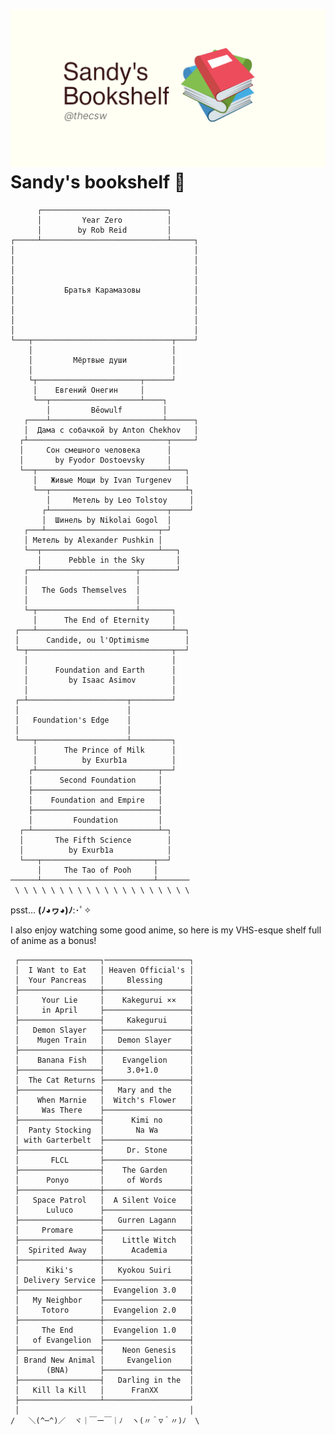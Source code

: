 ![preview](./preview.png)
Sandy\'s bookshelf 📖
====================

          ┌────────────────────────────┐
          │         Year Zero          │
          │        by Rob Reid         │
    ┌─────┴────────────────────────────┴─────┐
    │                                        │
    │                                        │
    │                                        │
    │                                        │
    │           Братья Карамазовы            │
    │                                        │
    │                                        │
    │                                        │
    │                                        │
    └───┬───────────────────────────────┬────┘
        │                               │
        │         Мёртвые души          │
        │                               │
        └┬───────────────────────┬──────┘
         │    Евгений Онегин     │
         └──┬────────────────────┴────┐
            │         Bēowulf         │
       ┌────┴─────────────────────────┴──────┐
       │  Дама с собачкой by Anton Chekhov   │
      ┌┴───────────────────────────────┬─────┘
      │     Сон смешного человека      │
      │       by Fyodor Dostoevsky     │
      └──┬─────────────────────────────┴───┐
         │   Живые Мощи by Ivan Turgenev   │
         └──┬──────────────────────────────┴┐
            │     Метель by Leo Tolstoy     │
           ┌┴──────────────────────────┬────┘
           │  Шинель by Nikolai Gogol  │
       ┌───┴─────────────────────────┬─┘
       │ Метель by Alexander Pushkin │
       └──┬──────────────────────────┴───┐
          │      Pebble in the Sky       │
       ┌──┴─────────────────────┬────────┘
       │                        │
       │   The Gods Themselves  │
       │                        │
       └─┬──────────────────────┴───────┐
         │      The End of Eternity     │
     ┌───┴──────────────────────────────┴──┐
     │      Candide, ou l'Optimisme        │
     └─┬────────────────────────────────┬──┘
       │                                │
       │      Foundation and Earth      │
       │         by Isaac Asimov        │
       │                                │
     ┌─┴──────────────────────┬─────────┘
     │                        │
     │   Foundation's Edge    │
     │                        │
     └───┬────────────────────┴─────────┐
         │      The Prince of Milk      │
         │          by Exurb1a          │
        ┌┴───────────────────────────┬──┘
        │      Second Foundation     │
        ├────────────────────────────┤
        │    Foundation and Empire   │
        ├────────────────────────────┤
        │         Foundation         │
      ┌─┴────────────────────────────┴─┐
      │       The Fifth Science        │
      │          by Exurb1a            │
      └───┬─────────────────────────┬──┘
          │     The Tao of Pooh     │
    ──────┴─────────────────────────┴───────
     \ \ \ \ \ \ \ \ \ \ \ \ \ \ \ \ \ \ \ \

psst... **(ﾉ◕ヮ◕)ﾉ**:･ﾟ✧

I also enjoy watching some good anime, so here is my VHS-esque shelf
full of anime as a bonus!



     ┌──────────────────┐───────────────────┐
     │  I Want to Eat   │ Heaven Official's │
     │  Your Pancreas   │     Blessing      │
     ├──────────────────┼───────────────────┤
     │     Your Lie     │    Kakegurui ××   │
     │     in April     ├───────────────────┤
     ├──────────────────┤     Kakegurui     │
     │   Demon Slayer   ├───────────────────┤
     │    Mugen Train   │   Demon Slayer    │
     ├──────────────────┼───────────────────┤
     │    Banana Fish   │    Evangelion     │
     ├──────────────────┤     3.0+1.0       │
     │  The Cat Returns ├───────────────────┤
     ├──────────────────┤   Mary and the    │
     │    When Marnie   │  Witch's Flower   │
     │     Was There    ├───────────────────┤
     ├──────────────────┤      Kimi no      │
     │  Panty Stocking  │       Na Wa       │
     │ with Garterbelt  ├───────────────────┤
     ├──────────────────┤     Dr. Stone     │
     │       FLCL       ├───────────────────┤
     ├──────────────────┤    The Garden     │
     │      Ponyo       │     of Words      │
     ├──────────────────┼───────────────────┤
     │   Space Patrol   │  A Silent Voice   │
     │      Luluco      ├───────────────────┤
     ├──────────────────┤   Gurren Lagann   │
     │     Promare      ├───────────────────┤
     ├──────────────────┤    Little Witch   │
     │  Spirited Away   │      Academia     │
     ├──────────────────┼───────────────────┤
     │      Kiki's      │   Kyokou Suiri    │
     │ Delivery Service ├───────────────────┤
     ├──────────────────┤  Evangelion 3.0   │
     │   My Neighbor    ├───────────────────┤
     │     Totoro       │  Evangelion 2.0   │
     ├──────────────────┼───────────────────┤
     │     The End      │  Evangelion 1.0   │
     │   of Evangelion  ├───────────────────┤
     ├──────────────────┤    Neon Genesis   │
     │ Brand New Animal │     Evangelion    │
     │      (BNA)       ├───────────────────┤
     ├──────────────────┤   Darling in the  │
     │   Kill la Kill   │      FranXX       │
     ├──────────────────┴───────────────────┘
     │                                      │
    /   ＼(^─^)／  ヾ｜￣ー￣｜ﾉ  ヽ(〃＾▽＾〃)ﾉ  \
